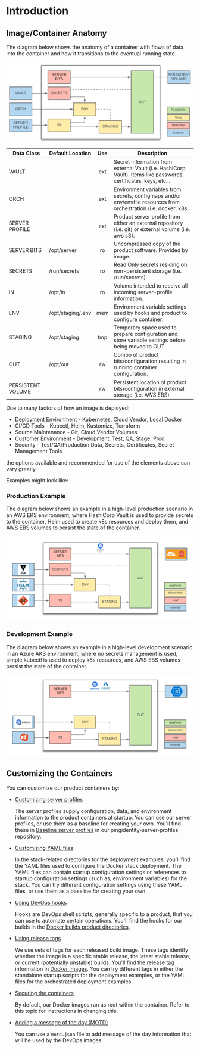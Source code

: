 # Introduction

## Image/Container Anatomy

The diagram below shows the anatomy of a container with flows of data into the container and how it transitions to the eventual running state.

![DevOps Image/Container Anatomy](images/container-anatomy-1.svg)

| Data Class        | Default Location  | Use | Description                                                                                                       |
| ----------------- | ----------------- | :-: | ----------------------------------------------------------------------------------------------------------------- |
| VAULT             |                   | ext | Secret information from external Vault (i.e. HashiCorp Vault).  Items like passwords, certificates, keys, etc...  |
| ORCH              |                   | ext | Environment variables from secrets, configmaps and/or env/envfile resources from orchestration (i.e. docker, k8s. |
| SERVER PROFILE    |                   | ext | Product server profile from either an external repository (i.e. git) or external volume (i.e. aws s3).            |
| SERVER BITS       | /opt/server       | ro  | Uncompressed copy of the product software.  Provided by image.                                                    |
| SECRETS           | /run/secrets      | ro  | Read Only secrets residing on non-persistent storage (i.e. /run/secrets).                                         |
| IN                | /opt/in           | ro  | Volume intended to receive all incoming server-profile information.                                               |
| ENV               | /opt/staging/.env | mem | Environment variable settings used by hooks and product to configure container.                                   |
| STAGING           | /opt/staging      | tmp | Temporary space used to prepare configuration and store variable settings before being moved to OUT               |
| OUT               | /opt/out          | rw  | Combo of product bits/configuration resulting in running container configuration.                                 |
| PERSISTENT VOLUME |                   | rw  | Persistent location of product bits/configuration in external storage (i.e. AWS EBS)                              |

Due to many factors of how an image is deployed:

* Deployment Environment - Kubernetes, Cloud Vendor, Local Docker
* CI/CD Tools - Kubectl, Helm, Kustomize,  Terraform
* Source Maintenance - Git, Cloud Vendor Volumes
* Customer Environment - Development, Test, QA, Stage, Prod
* Security - Test/QA/Production Data, Secrets, Certificates, Secret Management Tools

the options available and recommended for use of the elements above can vary greatly.

Examples might look like:

### Production Example

The diagram below shows an example in a high-level production scenario in an AWS EKS environment, where HashiCorp Vault is used to provide secrets to the container, Helm used to
create k8s resources and deploy them, and AWS EBS volumes to persist the state of the container.

![Production Tools Example](images/container-anatomy-1-prod.svg)

### Development Example

The diagram below shows an example in a high-level development scenario in an Azure AKS environment, where no secrets management is used, simple kubectl is used to
deploy k8s resources, and AWS EBS volumes persist the state of the container.

![Delopment Tools Example](images/container-anatomy-1-dev.svg)

## Customizing the Containers

You can customize our product containers by:

* [Customizing server profiles](profiles.md)

    The server profiles supply configuration, data, and environment information to the product containers at startup. You can use our server profiles, or use them as a baseline for creating your own. You'll find these in [Baseline server profiles](https://github.com/pingidentity/pingidentity-server-profiles/tree/master/baseline) in our pingidentity-server-profiles repository.

* [Customizing YAML files](yamlFiles.md)

    In the stack-related directories for the deployment examples, you'll find the YAML files used to configure the Docker stack deployment. The YAML files can contain startup configuration settings or references to startup configuration settings (such as, environment variables) for the stack. You can try different configuration settings using these YAML files, or use them as a baseline for creating your own.

* [Using DevOps hooks](hooks.md)

    Hooks are DevOps shell scripts, generally specific to a product, that you can use to automate certain operations. You'll find the hooks for our builds in the [Docker builds product directories](docker-builds/README.md).

* [Using release tags](releaseTags.md)

    We use sets of tags for each released build image. These tags identify whether the image is a specific stable release, the latest stable release, or current (potentially unstable) builds. You'll find the release tag information in [Docker images](releaseTags.md). You can try different tags in either the standalone startup scripts for the deployment examples, or the YAML files for the orchestrated deployment examples.

* [Securing the containers](secureContainers.md)

    By default, our Docker images run as root within the container. Refer to this topic for instructions in changing this.

* [Adding a message of the day (MOTD)](addMOTD.md)

    You can use a `motd.json` file to add message of the day information that will be used by the DevOps images.